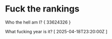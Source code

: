# Fuck the rankings

Who the hell am I?
{ 33624326 }

What fucking year is it?
[ 2025-04-18T23:20:00Z ]
